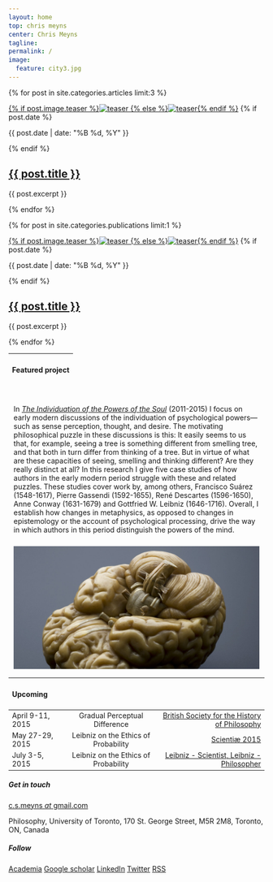 ```yaml
---
layout: home
top: chris meyns
center: Chris Meyns
tagline: 
permalink: /
image:
  feature: city3.jpg
---
```


<div class="tiles">

{% for post in site.categories.articles limit:3 %}
<div class="tile">
<a href="{{ site.url }}{{ post.url }}" title="{{ post.title }}" class="post-teaser">{% if post.image.teaser %}<img src="{{ site.url }}/images/{{ post.image.teaser }}" alt="teaser" itemprop="image">
    {% else %}<img src="{{ site.url }}/images/{{ site.teaser }}" alt="teaser" itemprop="image">{% endif %}</a>
  {% if post.date %}<p class="entry-date date published"><time datetime="{{ post.date | date: "%Y-%m-%d" }}" itemprop="datePublished">{{ post.date | date: "%B %d, %Y" }}</time></p>{% endif %}
  <h2 class="post-title"><a href="{{ site.url }}{{ post.url }}" title="{{ post.title }}">{{ post.title }}</a></h2>
  <p class="post-excerpt">{{ post.excerpt }}</p>
  </div><!-- /.tile -->
{% endfor %}

{% for post in site.categories.publications limit:1 %}
<div class="tile">
<a href="{{ site.url }}{{ post.url }}" title="{{ post.title }}" class="post-teaser">{% if post.image.teaser %}<img src="{{ site.url }}/images/{{ post.image.teaser }}" alt="teaser" itemprop="image">
    {% else %}<img src="{{ site.url }}/images/{{ site.teaser }}" alt="teaser" itemprop="image">{% endif %}</a>
  {% if post.date %}<p class="entry-date date published"><time datetime="{{ post.date | date: "%Y-%m-%d" }}" itemprop="datePublished">{{ post.date | date: "%B %d, %Y" }}</time></p>{% endif %}
  <h2 class="post-title"><a href="{{ site.url }}{{ post.url }}" title="{{ post.title }}">{{ post.title }}</a></h2>
  <p class="post-excerpt">{{ post.excerpt }}</p>
  </div><!-- /.tile -->
{% endfor %}

</div><!-- /.tiles -->

<table>
  <thead>
    <tr>
      <th style="text-align: left"><h4>Featured project</h4></th>
    </tr>
  </thead>
  </table>
<div style="float:left; margin:2%">
  <P>In <i><a href="/media/ips">The Individuation of the Powers of the Soul</a></i> (2011-2015) I focus on early modern discussions of the individuation of psychological powers—such as sense perception, thought, and desire. The motivating philosophical puzzle in these discussions is this: It easily seems to us that, for example, seeing a tree is something different from smelling tree, and that both in turn differ from thinking of a tree. But in virtue of what are these capacities of seeing, smelling and thinking different? Are they really distinct at all? In this research I give five case studies of how authors in the early modern period struggle with these and related puzzles. These studies cover work by, among others, Francisco Suárez (1548-1617), Pierre Gassendi (1592-1655), René Descartes (1596-1650), Anne Conway (1631-1679) and Gottfried W. Leibniz (1646-1716). Overall, I establish how changes in metaphysics, as opposed to changes in epistemology or the account of psychological processing, drive the way in which authors in this period distinguish the powers of the mind.</P>
  </div>
  <div style="margin:2%">
  <img src="/images/brain-1600.jpg">
  </div>
 <!--  <img src="//mmistakes.github.io/skinny-bones-jekyll/images/image-filename-1.jpg" title="TEXT"> -->
<!--   <figcaption></figcaption> -->



<div>

<table>
  <thead>
    <tr>
      <th style="text-align: left"><h4>Upcoming</h4></th>
      <th style="text-align: center"></th>
      <th style="text-align: right"></th>
    </tr>
  </thead>
  <tbody>
    <tr>
      <td style="text-align: left">April 9-11, 2015</td>
      <td style="text-align: center">Gradual Perceptual Difference</td>
      <td style="text-align: right"><a href="http://www.bshp.org.uk/home" target="_blank">British Society for the History of Philosophy</a></td>
    </tr>
    <tr>
      <td style="text-align: left">May 27-29, 2015</td>
      <td style="text-align: center">Leibniz on the Ethics of Probability</td>
      <td style="text-align: right"><a href="http://scientiae.co.uk/?page_id=740" target="_blank">Scientiæ 2015</a></td>
    </tr>
      <tr>
      <td style="text-align: left">July 3-5, 2015</td>
      <td style="text-align: center">Leibniz on the Ethics of Probability</td>
      <td style="text-align: right"><a href="http://www.leibniz-translations.com/leibniz2015.htm" target="_blank">Leibniz - Scientist, Leibniz - Philosopher</a></td>
    </tr>
  </tbody>
</table>
</div>



<div class="tiles">
<div class="tile">
  <h5>Get in touch</h5>
  <p><a href="mailto:c.s.meyns@gmail.com">c.s.meyns <i>at</i> gmail.com</a></p>
  <p>Philosophy, University of Toronto, 170 St. George Street, M5R 2M8, Toronto, ON, Canada</p></div>
  <div class="tile">
  <h5>Follow</h5>
        <a href="http://ucl.academia.edu/CSMeyns" class="btn-success" target="_blank">Academia</a>
        <a href="http://scholar.google.com/citations?hl=en&user=KuAxKHEAAAAJ" target="_blank" class="btn-info">Google scholar</a>
        <!-- <a href="PHILPAPERS" class="btn-warning">PhilPapers</a> -->
	<a href="ca.linkedin.com/in/csmeyns" class="btn-social linkedin"><i class="fa fa-linkedin" aria-hidden="true"></i> LinkedIn</a>
       <a href="http://twitter.com/csmeyns" class="btn-social twitter" target="_blank"><i class="fa fa-twitter" aria-hidden="true"></i>Twitter</a>
        <a href="{{ site.url }}/feed.xml" class="btn-social rss" target="_blank"><i class="fa fa-rss" aria-hidden="true"></i> RSS</a>
  </div>

